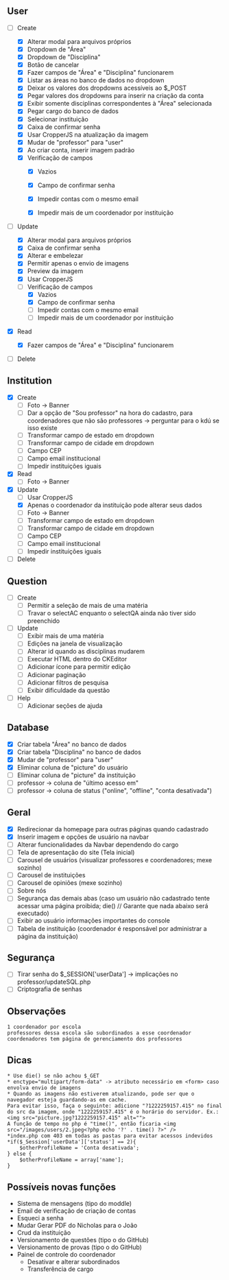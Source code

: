 ## User
- [ ] Create
	- [X] Alterar modal para arquivos próprios
	- [X] Dropdown de "Área"
	- [X] Dropdown de "Disciplina"
	- [X] Botão de cancelar
	- [X] Fazer campos de "Área" e "Disciplina" funcionarem
	- [X] Listar as áreas no banco de dados no dropdown
	- [X] Deixar os valores dos dropdowns acessíveis ao $_POST
	- [X] Pegar valores dos dropdowns para inserir na criação da conta
	- [X] Exibir somente disciplinas correspondentes à "Área" selecionada
	- [X] Pegar cargo do banco de dados
	- [X] Selecionar instituição
	- [X] Caixa de confirmar senha
	- [X] Usar CropperJS na atualização da imagem
	- [X] Mudar de "professor" para "user"
	- [X] Ao criar conta, inserir imagem padrão	
	- [X] Verificação de campos
		- [X] Vazios
		- [X] Campo de confirmar senha
		- [X] Impedir contas com o mesmo email
		- [X] Impedir mais de um coordenador por instituição
	
	
	
- [ ] Update
	- [X] Alterar modal para arquivos próprios
	- [X] Caixa de confirmar senha
	- [X] Alterar e embelezar
	- [X] Permitir apenas o envio de imagens
	- [X] Preview da imagem
	- [X] Usar CropperJS
	- [ ] Verificação de campos
		- [X] Vazios
		- [X] Campo de confirmar senha
		- [ ] Impedir contas com o mesmo email
		- [ ] Impedir mais de um coordenador por instituição

- [X] Read
	- [X] Fazer campos de "Área" e "Disciplina" funcionarem

- [ ] Delete


## Institution
- [X] Create
	- [ ] Foto -> Banner
	- [ ] Dar a opção de "Sou professor" na hora do cadastro, para coordenadores que não são professores -> perguntar para o kdú se isso existe
	- [ ] Transformar campo de estado em dropdown
	- [ ] Transformar campo de cidade em dropdown	
	- [ ] Campo CEP
	- [ ] Campo email institucional
	- [ ] Impedir instituições iguais	
- [X] Read
	- [ ] Foto -> Banner
- [X] Update
	- [ ] Usar CropperJS
	- [X] Apenas o coordenador da instituição pode alterar seus dados
	- [ ] Foto -> Banner
	- [ ] Transformar campo de estado em dropdown
	- [ ] Transformar campo de cidade em dropdown
	- [ ] Campo CEP
	- [ ] Campo email institucional
	- [ ] Impedir instituições iguais
- [ ] Delete

## Question
- [ ] Create
	- [ ] Permitir a seleção de mais de uma matéria
 	- [ ] Travar o selectAC enquanto o selectQA ainda não tiver sido preenchido
- [ ] Update
	- [ ] Exibir mais de uma matéria
	- [ ] Edições na janela de visualização
	- [ ] Alterar id quando as disciplinas mudarem
	- [ ] Executar HTML dentro do CKEditor
	- [ ] Adicionar ícone para permitir edição
	- [ ] Adicionar paginação
	- [ ] Adicionar filtros de pesquisa
	- [ ] Exibir dificuldade da questão
- [ ] Help
	- [ ] Adicionar seções de ajuda

## Database

- [X] Criar tabela "Área" no banco de dados
- [X] Criar tabela "Disciplina" no banco de dados
- [X] Mudar de "professor" para "user"
- [X] Eliminar coluna de "picture" do usuário
- [ ] Eliminar coluna de "picture" da instituição
- [ ] professor -> coluna de "último acesso em"
- [ ] professor -> coluna de status ("online", "offline", "conta desativada")

## Geral
- [X] Redirecionar da homepage para outras páginas quando cadastrado
- [X] Inserir imagem e opções de usuário na navbar
- [ ] Alterar funcionalidades da Navbar dependendo do cargo
- [ ] Tela de apresentação do site (Tela inicial)
- [ ] Carousel de usuários (visualizar professores e coordenadores; mexe sozinho)
- [ ] Carousel de instituições
- [ ] Carousel de opiniões (mexe sozinho)
- [ ] Sobre nós
- [ ] Segurança das demais abas (caso um usuário não cadastrado tente acessar uma página proibida; die() // Garante que nada abaixo será executado)
- [ ] Exibir ao usuário informações importantes do console
- [ ] Tabela de instituição (coordenador é responsável por administrar a página da instituição)

## Segurança
- [ ] Tirar senha do $_SESSION['userData'] -> implicações no professor/updateSQL.php
- [ ] Criptografia de senhas

## Observações
	1 coordenador por escola
	professores dessa escola são subordinados a esse coordenador
	coordenadores tem página de gerenciamento dos professores                                               


## Dicas
	* Use die() se não achou $_GET
	* enctype="multipart/form-data" -> atributo necessário em <form> caso envolva envio de imagens
	* Quando as imagens não estiverem atualizando, pode ser que o navegador esteja guardando-as em cache.
	Para evitar isso, faça o seguinte: adicione "?1222259157.415" no final do src da imagem, onde "1222259157.415" é o horário do servidor. Ex.: <img src="picture.jpg?1222259157.415" alt="">
	A função de tempo no php é "time()", então ficaria <img src="/images/users/2.jpeg<?php echo '?' . time() ?>" />
	*index.php com 403 em todas as pastas para evitar acessos indevidos
	*if($_Session['userData']['status'] == 2){
		$otherProfileName = 'Conta desativada';
	} else {
		$otherProfileName = array['name'];
	}


## Possíveis novas funções
* Sistema de mensagens (tipo do moddle)
* Email de verificação de criação de contas
* Esqueci a senha
* Mudar Gerar PDF do Nicholas para o João
* Crud da instituição
* Versionamento de questões (tipo o do GitHub)
* Versionamento de provas (tipo o do GitHub)
* Painel de controle do coordenador
	* Desativar e alterar subordinados
	* Transferência de cargo
